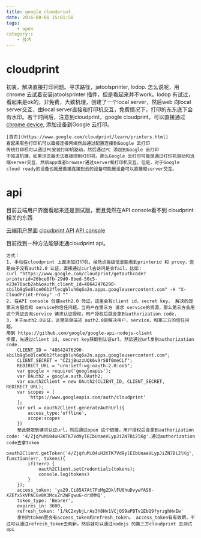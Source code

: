 ```yaml
---
title: google_cloudprint
date: 2016-08-08 15:01:58
tags:
    - open
category::
    - 技术
---
```


# cloudprint

初衷，解决直接打印问题。寻求路径，jatoolsprinter, lodop. 怎么说呢，用chrome 去试着安装jatoolsprinter 插件，但是看起来并不work。lodop 有试过，看起来是ok的，非免费，大致机理，创建了一个local server，然后web 向local server交互，由local server直接和打印机交互，免费情况下，打印的东东底下会有水印。若干时间后，注意到cloudprint，google cloudprint，可以直接通过[chrome device](chrome://devices/), 添加设备到Google 云打印。

    [首页](https://www.google.com/cloudprint/learn/printers.html)
    看起来有些打印机可以直接连接网络然后通过配置连接到Google 云打印
    传统打印机可以通过PC安装打印机驱动，然后通过PC 添加到Google 云打印
    不知道机理，如果浏览器无法直接控制打印机，那么Google 云打印可能是通过打印机驱动和远端server交互，然后app或者browser通过server和打印机交互。但是，对于Google cloud ready的设备也就是直接连接到云的设备可能是设备可以直接和server交互。

# api

目前云端用户界面看起来还是测试版，而且竟然在API console看不到 cloudprint相关的东西

[云端用户界面](https://www.google.com/cloudprint#printers)
[cloudprint API](https://developers.google.com/cloud-print/)
[API console](https://console.developers.google.com/apis/credentials?project=cloudprinter-1470324129369)

目前找到一种方法能够走通cloudprint api。

    方式：
    1. 手动在cloudprint 上面添加打印机，虽然点高级信息能看到printerid 和 proxy，但是由于没有auth2.0 认证，直接通过curl去访问是会fail，比如：
    curl "https://www.google.com/cloudprint/getauthcode?printerid=26bce0fb-29d0-8bed-50c5-e23e76acb2ab&oauth_client_id=48642476290-sbilb9g5o8lce06b2flecgblvh6q6a2n.apps.googleusercontent.com" -H "X-CloudPrint-Proxy" -d ""
    2. 在API console 创建auth2.0 凭证，这里会有client id，secret key， 解决的是第三方服务和 service的信任问题，当用户在第三方 请求 service的资源，那么第三方会用这个凭证去向service 请求认证授权，用户授权后就会拿到authorization code.
    3. 关于auth2.0认证，这里简单描述 auth2.0是解决用户，service，和第三方的信任问题。
    用到 https://github.com/google/google-api-nodejs-client
    步骤，先通过client id, secret key获取到认证url，然后通过url拿到authorization code.
        CLIENT_ID = "48642476290-sbilb9g5o8lce06b2flecgblvh6q6a2n.apps.googleusercontent.com";
        CLIENT_SECRET = "CZijBuzzUQk6v9rS8f0meCLf";
        REDIRECT_URL = "urn:ietf:wg:oauth:2.0:oob";
        var google = require('googleapis');
        var OAuth2 = google.auth.OAuth2;
        var oauth2Client = new OAuth2(CLIENT_ID, CLIENT_SECRET, REDIRECT_URL);
        var scopes = [ 
            'https://www.googleapis.com/auth/cloudprint'
        ];
        var url = oauth2Client.generateAuthUrl({
            access_type:'offline',
            scope:scopes
        })
        至此获取到请求认证url，然后通过open 这个链接，用户授权后会拿到authorization code: '4/ZjqYuMi04uH2KTK7Vd9ylEIbUnaeVLypJiZN7Bi2lKg'.通过authorization code去拿token
        oauth2Client.getToken('4/ZjqYuMi04uH2KTK7Vd9ylEIbUnaeVLypJiZN7Bi2lKg',  function(err, tokens){
            if(!err) {
                oauth2Client.setCredentials(tokens);
                console.log(tokens)
            }   
        });
        access_token: 'ya29.Ci85A7At7FoMg2DklFU6huDvywYAS6-XZEfxSkVPACGv8K3McxZn2WFgwuG-drXMMQ',
        token_type: 'Bearer',
        expires_in: 3600,
        refresh_token: '1/kC2xybjLrAs3Y8Hv1VCjQS9aPBTv1EbQ9fyrzghHxEw'
        拿到的token里会有access_token和refresh_token。 access_token有有效期，不过可以通过refresh_token去刷新。然后就可以通过nodejs 的第三方cloudprint 去测试api